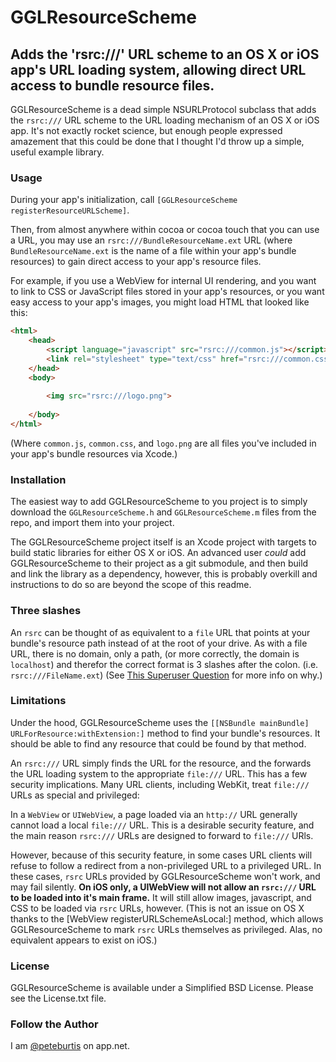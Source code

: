 # GGLResourceScheme

## Adds the 'rsrc:///' URL scheme to an OS X or iOS app's URL loading system, allowing direct URL access to bundle resource files.

GGLResourceScheme is a dead simple NSURLProtocol subclass that adds the `rsrc:///` URL scheme to the URL loading mechanism of an OS X or iOS app. It's not exactly rocket science, but enough people expressed amazement that this could be done that I thought I'd throw up a simple, useful example library.

### Usage

During your app's initialization, call `[GGLResourceScheme registerResourceURLScheme]`.

Then, from almost anywhere within cocoa or cocoa touch that you can use a URL, you may use an `rsrc:///BundleResourceName.ext` URL (where `BundleResourceName.ext` is the name of a file within your app's bundle resources) to gain direct access to your app's resource files.

For example, if you use a WebView for internal UI rendering, and you want to link to CSS or JavaScript files stored in your app's resources, or you want easy access to your app's images, you might load HTML that looked like this:


```html
<html>
	<head>
		<script language="javascript" src="rsrc:///common.js"></script>
		<link rel="stylesheet" type="text/css" href="rsrc:///common.css">
	</head>
	<body>
	
		<img src="rsrc:///logo.png">
	
	</body>
</html>
```

(Where `common.js`, `common.css`, and `logo.png` are all files you've included in your app's bundle resources via Xcode.)

### Installation

The easiest way to add GGLResourceScheme to you project is to simply download the `GGLResourceScheme.h` and `GGLResourceScheme.m` files from the repo, and import them into your project.

The GGLResourceScheme project itself is an Xcode project with targets to build static libraries for either OS X or iOS. An advanced user *could* add GGLResourceScheme to their project as a git submodule, and then build and link the library as a dependency, however, this is probably overkill and instructions to do so are beyond the scope of this readme.

### Three slashes

An `rsrc` can be thought of as equivalent to a `file` URL that points at your bundle's resource path instead of at the root of your drive. As with a file URL, there is no domain, only a path, (or more correctly, the domain is `localhost`) and therefor the correct format is 3 slashes after the colon. (i.e. `rsrc:///FileName.ext`) (See [This Superuser Question](http://superuser.com/questions/352133/what-is-the-reason-that-file-urls-start-with-three-slashes-file-etc) for more info on why.)

### Limitations

Under the hood, GGLResourceScheme uses the `[[NSBundle mainBundle] URLForResource:withExtension:]` method to find your bundle's resources. It should be able to find any resource that could be found by that method.

An `rsrc:///` URL simply finds the URL for the resource, and the forwards the URL loading system to the appropriate `file:///` URL. This has a few security implications. Many URL clients, including WebKit, treat `file:///` URLs as special and privileged:

In a `WebView` or `UIWebView`, a page loaded via an `http://` URL generally cannot load a local `file:///` URL. This is a desirable security feature, and the main reason `rsrc:///` URLs are designed to forward to `file:///` URls.

However, because of this security feature, in some cases URL clients will refuse to follow a redirect from a non-privileged URL to a privileged URL. In these cases, `rsrc` URLs provided by GGLResourceScheme won't work, and may fail silently. **On iOS only, a UIWebView will not allow an `rsrc:///` URL to be loaded into it's main frame.** It will still allow images, javascript, and CSS to be loaded via `rsrc` URLs, however. (This is not an issue on OS X thanks to the [WebView registerURLSchemeAsLocal:] method, which allows GGLResourceScheme to mark `rsrc` URLs themselves as privileged. Alas, no equivalent appears to exist on iOS.)

### License

GGLResourceScheme is available under a Simplified BSD License. Please see the License.txt file.

### Follow the Author

I am [@peteburtis](https://app.net/peteburtis) on app.net.
